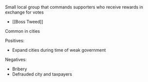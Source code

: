 
Small local group that commands supporters who receive rewards in exchange for votes
- [[Boss Tweed]]

Common in cities

Positives:
- Expand cities during time of weak government

Negatives:
- Bribery 
- Defrauded city and taxpayers


